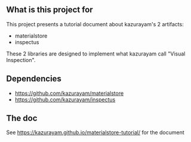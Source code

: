 ## What is this project for

This project presents a tutorial document about kazurayam's 2 artifacts:

- materialstore
- inspectus

These 2 libraries are designed to implement what kazurayam call "Visual Inspection".

## Dependencies

- https://github.com/kazurayam/materialstore
- https://github.com/kazurayam/inspectus

## The doc

See https://kazurayam.github.io/materialstore-tutorial/ for the document
